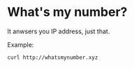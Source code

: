 # What's my number?

It anwsers you IP address, just that.

Example:
```
curl http://whatsmynumber.xyz
```
